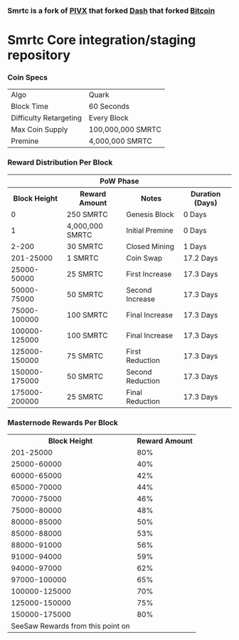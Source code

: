 ### Smrtc is a fork of [PIVX](https://github.com/PIVX-Project/PIVX) that forked [Dash](https://github.com/dashpay/dash) that forked [Bitcoin](https://github.com/bitcoin/bitcoinp)


# Smrtc Core integration/staging repository


### Coin Specs
<table>
<tr><td>Algo</td><td>Quark</td></tr>
<tr><td>Block Time</td><td>60 Seconds</td></tr>
<tr><td>Difficulty Retargeting</td><td>Every Block</td></tr>
<tr><td>Max Coin Supply </td><td>100,000,000 SMRTC</td></tr>
<tr><td>Premine</td><td>4,000,000 SMRTC</td></tr>
</table>


### Reward Distribution Per Block

<table>
<th colspan=4>PoW Phase</th>
<tr><th>Block Height</th><th>Reward Amount</th><th>Notes</th><th>Duration (Days)</th></tr>
<tr><td>0</td><td>250 SMRTC</td><td>Genesis Block</td><td>0 Days</td></tr>
<tr><td>1</td><td>4,000,000 SMRTC</td><td>Initial Premine</td><td>0 Days</td></tr>
<tr><td>2-200</td><td>30 SMRTC</td><td rowspan=1>Closed Mining</td><td>1 Days</td></tr>
<tr><td>201-25000</td><td>1 SMRTC</td><td rowspan=1>Coin Swap</td><td>17.2 Days</td></tr>
<tr><td>25000-50000</td><td>25 SMRTC</td><td rowspan=1>First Increase </td><td>17.3 Days</td></tr>
<tr><td>50000-75000</td><td>50 SMRTC</td><td rowspan=1>Second Increase </td><td>17.3 Days</td></tr>
<tr><td>75000-100000</td><td>100 SMRTC</td><td rowspan=1>Final Increase </td><td>17.3 Days</td></tr>
<tr><td>100000-125000</td><td>100 SMRTC</td><td rowspan=1>Final Increase </td><td>17.3 Days</td></tr>
<tr><td>125000-150000</td><td>75 SMRTC</td><td rowspan=1>First Reduction </td><td>17.3 Days</td></tr>
<tr><td>150000-175000</td><td>50 SMRTC</td><td rowspan=1>Second Reduction </td><td>17.3 Days</td></tr>
<tr><td>175000-200000</td><td>25 SMRTC</td><td rowspan=1>Final Reduction </td><td>17.3 Days</td></tr>
</table>


### Masternode Rewards Per Block

<table>
<tr><th>Block Height</th><th>Reward Amount</th></tr>
<tr><td>201-25000</td><td>80%</td></tr>
<tr><td>25000-60000 </td><td>40%</td></tr>
<tr><td>60000-65000 </td><td>42%</td></tr>
<tr><td>65000-70000 </td><td>44%</td></tr>
<tr><td>70000-75000 </td><td>46%</td></tr>
<tr><td>75000-80000 </td><td>48%</td></tr>
<tr><td>80000-85000 </td><td>50%</td></tr>
<tr><td>85000-88000 </td><td>53%</td></tr>
<tr><td>88000-91000 </td><td>56%</td></tr>
<tr><td>91000-94000 </td><td>59%</td></tr>
<tr><td>94000-97000 </td><td>62%</td></tr>
<tr><td>97000-100000 </td><td>65%</td></tr>
<tr><td>100000-125000 </td><td>70%</td></tr>
<tr><td>125000-150000 </td><td>75%</td></tr>
<tr><td>150000-175000 </td><td>80%</td></tr>
<tr><td>SeeSaw Rewards from this point on</td></tr>
</table>
